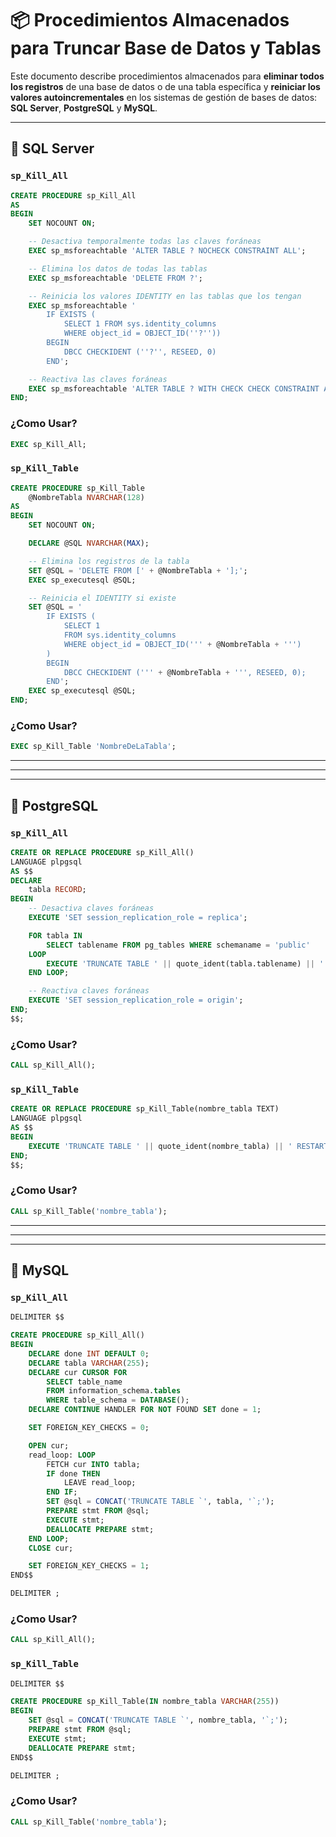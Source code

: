 # 📦 Procedimientos Almacenados para Truncar Base de Datos y Tablas

Este documento describe procedimientos almacenados para **eliminar todos los registros** de una base de datos o de una tabla específica y **reiniciar los valores autoincrementales** en los sistemas de gestión de bases de datos: **SQL Server**, **PostgreSQL** y **MySQL**.

---

## :floppy_disk: SQL Server

### `sp_Kill_All`

```sql
CREATE PROCEDURE sp_Kill_All
AS
BEGIN
    SET NOCOUNT ON;

    -- Desactiva temporalmente todas las claves foráneas
    EXEC sp_msforeachtable 'ALTER TABLE ? NOCHECK CONSTRAINT ALL';

    -- Elimina los datos de todas las tablas
    EXEC sp_msforeachtable 'DELETE FROM ?';

    -- Reinicia los valores IDENTITY en las tablas que los tengan
    EXEC sp_msforeachtable '
        IF EXISTS (
            SELECT 1 FROM sys.identity_columns 
            WHERE object_id = OBJECT_ID(''?'')) 
        BEGIN 
            DBCC CHECKIDENT (''?'', RESEED, 0) 
        END';

    -- Reactiva las claves foráneas
    EXEC sp_msforeachtable 'ALTER TABLE ? WITH CHECK CHECK CONSTRAINT ALL';
END;
```

### ¿Como Usar?

```sql
EXEC sp_Kill_All;
```


### `sp_Kill_Table`

```sql
CREATE PROCEDURE sp_Kill_Table
    @NombreTabla NVARCHAR(128)
AS
BEGIN
    SET NOCOUNT ON;

    DECLARE @SQL NVARCHAR(MAX);

    -- Elimina los registros de la tabla
    SET @SQL = 'DELETE FROM [' + @NombreTabla + '];';
    EXEC sp_executesql @SQL;

    -- Reinicia el IDENTITY si existe
    SET @SQL = '
        IF EXISTS (
            SELECT 1 
            FROM sys.identity_columns 
            WHERE object_id = OBJECT_ID(''' + @NombreTabla + ''')
        )
        BEGIN
            DBCC CHECKIDENT (''' + @NombreTabla + ''', RESEED, 0);
        END';
    EXEC sp_executesql @SQL;
END;
```

### ¿Como Usar?

```sql
EXEC sp_Kill_Table 'NombreDeLaTabla'; 
```


---
---
---


## :elephant: PostgreSQL

### `sp_Kill_All`

```sql
CREATE OR REPLACE PROCEDURE sp_Kill_All()
LANGUAGE plpgsql
AS $$
DECLARE
    tabla RECORD;
BEGIN
    -- Desactiva claves foráneas
    EXECUTE 'SET session_replication_role = replica';

    FOR tabla IN
        SELECT tablename FROM pg_tables WHERE schemaname = 'public'
    LOOP
        EXECUTE 'TRUNCATE TABLE ' || quote_ident(tabla.tablename) || ' RESTART IDENTITY CASCADE';
    END LOOP;

    -- Reactiva claves foráneas
    EXECUTE 'SET session_replication_role = origin';
END;
$$;

```

### ¿Como Usar?

```sql
CALL sp_Kill_All();
```


### `sp_Kill_Table`

```sql
CREATE OR REPLACE PROCEDURE sp_Kill_Table(nombre_tabla TEXT)
LANGUAGE plpgsql
AS $$
BEGIN
    EXECUTE 'TRUNCATE TABLE ' || quote_ident(nombre_tabla) || ' RESTART IDENTITY CASCADE';
END;
$$;
```

### ¿Como Usar?

```sql
CALL sp_Kill_Table('nombre_tabla');
```


---
---
---


## :dolphin: MySQL

### `sp_Kill_All`

```sql
DELIMITER $$

CREATE PROCEDURE sp_Kill_All()
BEGIN
    DECLARE done INT DEFAULT 0;
    DECLARE tabla VARCHAR(255);
    DECLARE cur CURSOR FOR 
        SELECT table_name 
        FROM information_schema.tables 
        WHERE table_schema = DATABASE();
    DECLARE CONTINUE HANDLER FOR NOT FOUND SET done = 1;

    SET FOREIGN_KEY_CHECKS = 0;

    OPEN cur;
    read_loop: LOOP
        FETCH cur INTO tabla;
        IF done THEN
            LEAVE read_loop;
        END IF;
        SET @sql = CONCAT('TRUNCATE TABLE `', tabla, '`;');
        PREPARE stmt FROM @sql;
        EXECUTE stmt;
        DEALLOCATE PREPARE stmt;
    END LOOP;
    CLOSE cur;

    SET FOREIGN_KEY_CHECKS = 1;
END$$

DELIMITER ;
```
### ¿Como Usar?

```sql
CALL sp_Kill_All();
```


### `sp_Kill_Table`

```sql
DELIMITER $$

CREATE PROCEDURE sp_Kill_Table(IN nombre_tabla VARCHAR(255))
BEGIN
    SET @sql = CONCAT('TRUNCATE TABLE `', nombre_tabla, '`;');
    PREPARE stmt FROM @sql;
    EXECUTE stmt;
    DEALLOCATE PREPARE stmt;
END$$

DELIMITER ;
```

### ¿Como Usar?

```sql
CALL sp_Kill_Table('nombre_tabla');
```